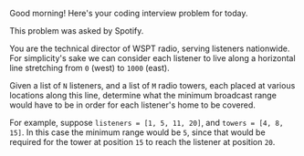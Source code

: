 Good morning! Here's your coding interview problem for today.

This problem was asked by Spotify.

You are the technical director of WSPT radio, serving listeners nationwide. For
simplicity's sake we can consider each listener to live along a horizontal line
stretching from `0` (west) to `1000` (east).

Given a list of `N` listeners, and a list of `M` radio towers, each placed at
various locations along this line, determine what the minimum broadcast range
would have to be in order for each listener's home to be covered.

For example, suppose `listeners = [1, 5, 11, 20]`, and `towers = [4, 8, 15]`. In
this case the minimum range would be `5`, since that would be required for the
tower at position `15` to reach the listener at position `20`.